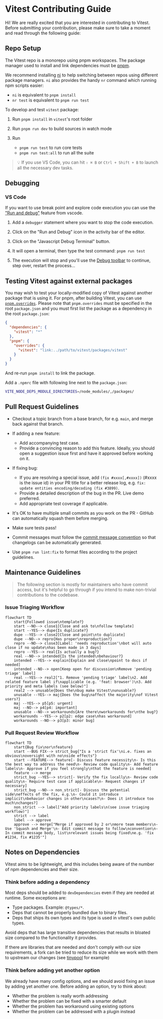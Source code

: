 # Vitest Contributing Guide

Hi! We are really excited that you are interested in contributing to Vitest. Before submitting your contribution, please make sure to take a moment and read through the following guide:

## Repo Setup

The Vitest repo is a monorepo using pnpm workspaces. The package manager used to install and link dependencies must be [pnpm](https://pnpm.io/).

We recommend installing [ni](https://github.com/antfu/ni) to help switching between repos using different package managers. `ni` also provides the handy `nr` command which running npm scripts easier:

- `ni` is equivalent to `pnpm install`
- `nr test` is equivalent to `pnpm run test`

To develop and test `vitest` package:

1. Run `pnpm install` in `vitest`'s root folder

2. Run `pnpm run dev` to build sources in watch mode

3. Run
   - `pnpm run test` to run core tests
   - `pnpm run test:all` to run all the suite

> 💡 If you use VS Code, you can hit `⇧ ⌘ B` or `Ctrl + Shift + B` to launch all the necessary dev tasks.

## Debugging

### VS Code

If you want to use break point and explore code execution you can use the ["Run and debug"](https://code.visualstudio.com/docs/editor/debugging) feature from vscode.

1. Add a `debugger` statement where you want to stop the code execution.

2. Click on the "Run and Debug" icon in the activity bar of the editor.

3. Click on the "Javascript Debug Terminal" button.

4. It will open a terminal, then type the test command: `pnpm run test`

5. The execution will stop and you'll use the [Debug toolbar](https://code.visualstudio.com/docs/editor/debugging#_debug-actions) to continue, step over, restart the process...

## Testing Vitest against external packages

You may wish to test your locally-modified copy of Vitest against another package that is using it. For pnpm, after building Vitest, you can use [`pnpm.overrides`](https://pnpm.io/package_json#pnpmoverrides). Please note that `pnpm.overrides` must be specified in the root `package.json` and you must first list the package as a dependency in the root `package.json`:

```json
{
  "dependencies": {
    "vitest": "*"
  },
  "pnpm": {
    "overrides": {
      "vitest": "link:../path/to/vitest/packages/vitest"
    }
  }
}
```

And re-run `pnpm install` to link the package.

Add a `.npmrc` file with following line next to the `package.json`:

```sh
VITE_NODE_DEPS_MODULE_DIRECTORIES=/node_modules/,/packages/
```

## Pull Request Guidelines

- Checkout a topic branch from a base branch, for e.g. `main`, and merge back against that branch.

- If adding a new feature:

  - Add accompanying test case.
  - Provide a convincing reason to add this feature. Ideally, you should open a suggestion issue first and have it approved before working on it.

- If fixing bug:

  - If you are resolving a special issue, add `(fix #xxxx[,#xxxx])` (#xxxx is the issue id) in your PR title for a better release log, e.g. `fix: update entities encoding/decoding (fix #3899)`.
  - Provide a detailed description of the bug in the PR. Live demo preferred.
  - Add appropriate test coverage if applicable.

- It's OK to have multiple small commits as you work on the PR - GitHub can automatically squash them before merging.

- Make sure tests pass!

- Commit messages must follow the [commit message convention](./.github/commit-convention.md) so that changelogs can be automatically generated.

- Use `pnpm run lint:fix` to format files according to the project guidelines.

## Maintenance Guidelines

> The following section is mostly for maintainers who have commit access, but it's helpful to go through if you intend to make non-trivial contributions to the codebase.

### Issue Triaging Workflow

```mermaid
flowchart TD
    start{Followed issue\ntemplate?}
    start --NO--> close1[Close and ask to\nfollow template]
    start --YES--> dupe{Is duplicate?}
    dupe --YES--> close2[Close and point\nto duplicate]
    dupe --NO--> repro{Has proper\nreproduction?}
    repro --NO--> close3[Label: 'needs reproduction'\nbot will auto close if no update\nhas been made in 3 days]
    repro --YES--> real{Is actually a bug?}
    real --NO--> intended{Is the intended\nbehaviour?}
    intended --YES--> explain[Explain and close\npoint to docs if needed]
    intended --NO--> open[Keep open for discussion\nRemove 'pending triage' label]
    real --YES--> real2["1. Remove 'pending triage' label\n2. Add related feature label if\napplicable (e.g. 'feat: browser')\n3. Add priority and meta labels (see below)"]
    real2 --> unusable{Does the\nbug make Vitest\nunusable?}
    unusable --YES--> maj{Does the bug\naffect the majority\nof Vitest users?}
    maj --YES--> p5[p5: urgent]
    maj --NO--> p4[p4: important]
    unusable --NO--> workarounds{Are there\nworkarounds for\nthe bug?}
    workarounds --YES--> p2[p2: edge case\nhas workaround]
    workarounds --NO--> p3[p3: minor bug]
```

### Pull Request Review Workflow

```mermaid
flowchart TD
    start{Bug fix\nor\nfeature}
    start --BUG FIX--> strict_bug{"Is a 'strict fix'\ni.e. fixes an obvious\noversight with no\nside effects"}
    start --FEATURE--> feature[- Discuss feature necessity\n- Is this the best way to address the need\n- Review code quality\n- Add feature labels\n- Approve if you feel strongly\nthat the feature is needed]
    feature --> merge
    strict_bug --YES--> strict[- Verify the fix locally\n- Review code quality\n- Require test case if applicable\n- Request changes if necessary]
    strict_bug --NO--> non_strict[- Discuss the potential side\neffects of the fix, e.g.\n- Could it introduce implicit\nbehavior changes in other\ncases?\n- Does it introduce too much\nchanges?]
    non_strict --> label["Add priority labels\n(see issue triaging workflow)"]
    strict --> label
    label --> approve
    approve --> merge["Merge if approved by 2 or\nmore team members\n- Use 'Squash and Merge'\n- Edit commit message to follow\nconvention\n- In commit message body, list\nrelevant issues being fixed\ne.g. 'fix #1234, fix #1235'"]
```

## Notes on Dependencies

Vitest aims to be lightweight, and this includes being aware of the number of npm dependencies and their size.

### Think before adding a dependency

Most deps should be added to `devDependencies` even if they are needed at runtime. Some exceptions are:

- Type packages. Example: `@types/*`.
- Deps that cannot be properly bundled due to binary files.
- Deps that ships its own types and its type is used in vitest's own public types.

Avoid deps that has large transitive dependencies that results in bloated size compared to the functionality it provides.

If there are libraries that are needed and don't comply with our size
requirements, a fork can be tried to reduce its size while we work with them to
upstream our changes (see [tinypool](https://github.com/tinylibs/tinypool) for example)

### Think before adding yet another option

We already have many config options, and we should avoid fixing an issue by adding yet another one. Before adding an option, try to think about:

- Whether the problem is really worth addressing
- Whether the problem can be fixed with a smarter default
- Whether the problem has workaround using existing options
- Whether the problem can be addressed with a plugin instead
